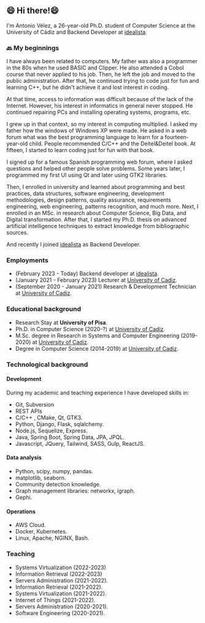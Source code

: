 ## 😄 Hi there!😄
I'm Antonio Vélez, a 26-year-old Ph.D. student of Computer Science at the University of Cádiz and Backend Developer at [idealista](https://www.idealista.com).

### 🔙 My beginnings
I have always been related to computers. My father was also a programmer in the 80s when he used BASIC and Clipper. He also attended a Cobol course that never applied to his job. Then, he left the job and moved to the public administration. After that, he continued trying to code just for fun and learning C++, but he didn't achieve it and lost interest in coding.

At that time, access to information was difficult because of the lack of the Internet. However, his interest in informatics in general never stopped. He continued repairing PCs and installing operating systems, programs, etc.

I grew up in that context, so my interest in computing multiplied. I asked my father how the windows of Windows XP were made. He asked in a web forum what was the best programming language to learn for a fourteen-year-old child. People recommended C/C++ and the Deitel&Deitel book. At fifteen, I started to learn coding just for fun with that book.

I signed up for a famous Spanish programming web forum, where I asked questions and helped other people solve problems. Some years later, I programmed my first UI using Qt and later using GTK2 libraries.

Then, I enrolled in university and learned about programming and best practices, data structures, software engineering, development methodologies, design patterns, quality assurance, requirements engineering, web engineering, patterns recognition, and much more. Next, I enrolled in an MSc. in research about Computer Science, Big Data, and Digital transformation. After that, I started my Ph.D. thesis on advanced artificial intelligence techniques to extract knowledge from bibliographic sources.

And recently I joined [idealista](https://www.idealista.com) as Backend Developer.

### Employments

- (February 2023 - Today) Backend developer at [idealista](https://www.idealista.com).
- (January 2021 - February 2023) Lecturer at [University of Cadiz](https://www.uca.es).
- (September 2020 - January 2021) Research & Development Technician at [University of Cadiz](https://www.uca.es).

### Educational background

* Research Stay at **University of Pisa**.
* Ph.D. in Computer Science (2020-?) at [University of Cadiz](https://www.uca.es).
* M.Sc. degree in Research in Systems and Computer Engineering (2019-2020) at [University of Cadiz](https://www.uca.es).
* Degree in Computer Science (2014-2019) at [University of Cadiz](https://www.uca.es).

### Technological background

#### Development
During my academic and teaching experience I have developed skills in:
* Git, Subversion
* REST APIs
* C/C++ , CMake, Qt, GTK3.
* Python, Django, Flask, sqlalchemy.
* Node.js, Sequelize, Express.
* Java, Spring Boot, Spring Data, JPA, JPQL.
* Javascript, JQuery, Tailwind, SASS, Gulp, ReactJS.
#### Data analysis
* Python, scipy, numpy, pandas.
* matplotlib, seaborn.
* Community detection knowledge.
* Graph management libraries: networkx, igraph.
* Gephi.
#### Operations
* AWS Cloud.
* Docker, Kubernetes.
* Linux, Apache, NGINX, Bash.
### Teaching
* Systems Virtualization (2022-2023)
* Information Retrieval (2022-2023)
* Servers Administration (2021-2022).
* Information Retrieval (2021-2022).
* Systems Virtualization (2021-2022).
* Internet of Things (2021-2022).
* Servers Administration (2020-2021).
* Software Engineering (2020-2021).

<!--
**avleze/avleze** is a ✨ _special_ ✨ repository because its `README.md` (this file) appears on your GitHub profile.

Here are some ideas to get you started:

- 🔭 I’m currently working on ...
- 🌱 I’m currently learning ...
- 👯 I’m looking to collaborate on ...
- 🤔 I’m looking for help with ...
- 💬 Ask me about ...
- 📫 How to reach me: ...
- 😄 Pronouns: ...
- ⚡ Fun fact: ...
-->
